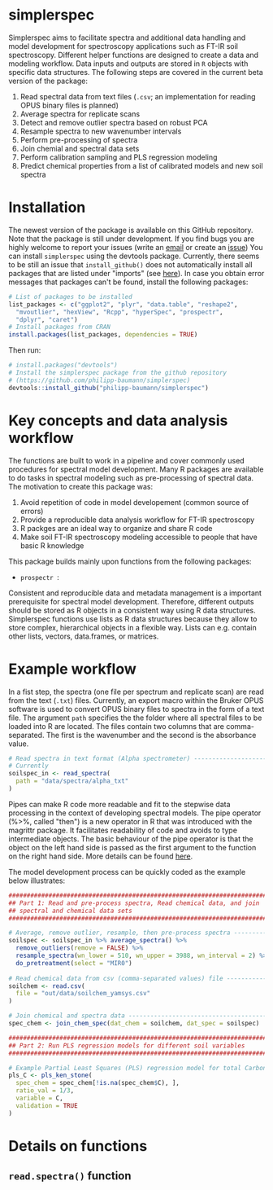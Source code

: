 # simplerspec 

Simplerspec aims to facilitate spectra and additional data handling and model development for spectroscopy applications such as FT-IR soil spectroscopy. Different helper functions are designed to create a 
data and modeling workflow. Data inputs and outputs are stored in `R` objects with specific data structures. The following steps are covered in the current beta version of the package:

1. Read spectral data from text files (`.csv`; an implementation for reading OPUS binary files is planned)
2. Average spectra for replicate scans
3. Detect and remove outlier spectra based on robust PCA
4. Resample spectra to new wavenumber intervals
5. Perform pre-processing of spectra
6. Join chemial and spectral data sets
7. Perform calibration sampling and PLS regression modeling
8. Predict chemical properties from a list of calibrated models and new soil spectra

# Installation

The newest version of the package is available on this GitHub repository. Note that the package is still under development. If you find bugs you are highly welcome to report your issues (write an [email](mailto:philipp.baumann@gmx.ch) or create an [issue](https://github.com/philipp-baumann/simplerspec/issues)) You can install `simplerspec` using the devtools package. Currently, there seems to be still an issue that `install_github()` does not automatically install all packages that are listed under "imports" (see [here](https://github.com/hadley/devtools/issues/1265)). In case you obtain error messages that packages can't be found, install the following packages:

```R
# List of packages to be installed
list_packages <- c("ggplot2", "plyr", "data.table", "reshape2",
  "mvoutlier", "hexView", "Rcpp", "hyperSpec", "prospectr",
  "dplyr", "caret")
# Install packages from CRAN
install.packages(list_packages, dependencies = TRUE)
```
Then run:

```R
# install.packages("devtools")
# Install the simplerspec package from the github repository
# (https://github.com/philipp-baumann/simplerspec)
devtools::install_github("philipp-baumann/simplerspec")
```

# Key concepts and data analysis workflow

The functions are built to work in a pipeline and cover commonly used procedures for spectral model development. Many R packages are available to do tasks in spectral modeling such as pre-processing of spectral data. The motivation to create this package was:

1. Avoid repetition of code in model developement (common source of errors)
2. Provide a reproducible data analysis workflow for FT-IR spectroscopy
3. R packges are an ideal way to organize and share R code
4. Make soil FT-IR spectroscopy modeling accessible to people that have basic R knowledge

This package builds mainly upon functions from the following packages:

* `prospectr `: 

Consistent and reproducible data and metadata management is a important prerequisite for spectral model development. Therefore, different outputs should be stored as R objects in a consistent way using R data structures. Simplerspec functions use lists as R data structures because they allow to store complex, hierarchical objects in a flexible way. Lists can e.g. contain other lists, vectors, data.frames, or matrices.

# Example workflow

In a fist step, the spectra (one file per spectrum and replicate scan) are read from
the text (`.txt`) files. Currently, an export macro within the Bruker OPUS software
is used to convert OPUS binary files to spectra in the form of a text file.
The argument `path` specifies the the folder where all spectral files to be loaded
into R are located. The files contain two columns that are comma-separated. The first
is the wavenumber and the second is the absorbance value.

```R
# Read spectra in text format (Alpha spectrometer) -----------------------------
# Currently 
soilspec_in <- read_spectra(
  path = "data/spectra/alpha_txt"
)
```

Pipes can make R code more readable and fit to the stepwise data processing
in the context of developing spectral models. The pipe operator (%>%, called "then") is a new operator in R that was introduced
with the magrittr package. It facilitates readability of code
and avoids to type intermediate objects. The basic behaviour of
the pipe operator is
that the object on the left hand side is passed as the first argument
to the function on the right hand side.
More details can be found [here](https://github.com/smbache/magrittr).

The model development process can be quickly coded as the example below illustrates:

```R
################################################################################
## Part 1: Read and pre-process spectra, Read chemical data, and join
## spectral and chemical data sets
################################################################################

# Average, remove outlier, resample, then pre-process spectra ------------------
soilspec <- soilspec_in %>% average_spectra() %>%
  remove_outliers(remove = FALSE) %>%
  resample_spectra(wn_lower = 510, wn_upper = 3988, wn_interval = 2) %>%
  do_pretreatment(select = "MIR0")
  
# Read chemical data from csv (comma-separated values) file --------------------
soilchem <- read.csv(
  file = "out/data/soilchem_yamsys.csv"
)

# Join chemical and spectra data -----------------------------------------------
spec_chem <- join_chem_spec(dat_chem = soilchem, dat_spec = soilspec)

################################################################################
## Part 2: Run PLS regression models for different soil variables
################################################################################

# Example Partial Least Squares (PLS) regression model for total Carbon (C)
pls_C <- pls_ken_stone(
  spec_chem = spec_chem[!is.na(spec_chem$C), ],
  ratio_val = 1/3,
  variable = C,
  validation = TRUE
)
```

# Details on functions

## `read.spectra()` function


